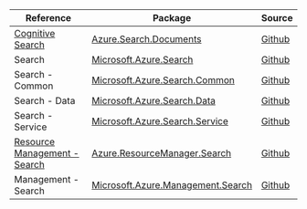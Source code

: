 | Reference | Package | Source |
|---|---|---|
|[Cognitive Search](search.documents-readme.md)|[Azure.Search.Documents](https://www.nuget.org/packages/Azure.Search.Documents)|[Github](https://github.com/Azure/azure-sdk-for-net/blob/main/sdk/search/Azure.Search.Documents)|
|Search|[Microsoft.Azure.Search](https://www.nuget.org/packages/Microsoft.Azure.Search)|[Github](https://github.com/Azure/azure-sdk-for-net)|
|Search - Common|[Microsoft.Azure.Search.Common](https://www.nuget.org/packages/Microsoft.Azure.Search.Common)|[Github](https://github.com/Azure/azure-sdk-for-net)|
|Search - Data|[Microsoft.Azure.Search.Data](https://www.nuget.org/packages/Microsoft.Azure.Search.Data)|[Github](https://github.com/Azure/azure-sdk-for-net)|
|Search - Service|[Microsoft.Azure.Search.Service](https://www.nuget.org/packages/Microsoft.Azure.Search.Service)|[Github](https://github.com/Azure/azure-sdk-for-net)|
|[Resource Management - Search](resourcemanager.search-readme.md)|[Azure.ResourceManager.Search](https://www.nuget.org/packages/Azure.ResourceManager.Search)|[Github](https://github.com/Azure/azure-sdk-for-net/blob/main/sdk/search/Azure.ResourceManager.Search)|
|Management - Search|[Microsoft.Azure.Management.Search](https://www.nuget.org/packages/Microsoft.Azure.Management.Search)|[Github](https://github.com/Azure/azure-sdk-for-net)|
